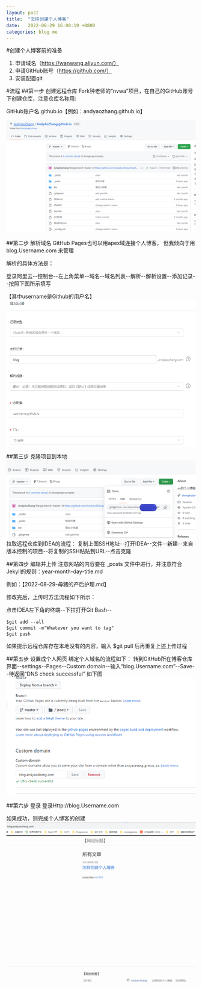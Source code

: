 ```yaml
---
layout: post
title:  "怎样创建个人博客"
date:   2022-08-29 16:00:19 +0800
categories: blog me
---
```

#创建个人博客前的准备
1. 申请域名（https://wanwang.aliyun.com/）
2. 申请GitHub账号（https://github.com/）
3. 安装配置git

#流程
##第一步 创建远程仓库
Fork钟老师的“nvwa”项目，在自己的GitHub账号下创建仓库，注意仓库名称用:

GitHub账户名.github.io【例如：andyaozhang.github.io】

![img_1.png](img_1.png)

##第二步 解析域名
GitHub Pages也可以用apex域连接个人博客，
但我倾向于用blog.Username.com 来管理

解析的具体方法是：

登录阿里云--控制台--左上角菜单--域名--域名列表--解析--解析设置--添加记录--按照下图所示填写

【其中username是Github的用户名】
![img.png](img.png)

##第三步 克隆项目到本地
![img_2.png](img_2.png)
拉取远程仓库到IDEA的流程：
 复制上图SSH地址--打开IDEA--文件--新建--来自版本控制的项目--将复制的SSH粘贴到URL--点击克隆

##第四步 编辑并上传
注意网站的内容要在 _posts 文件中进行，并注意符合Jekyll的规则：year-month-day-title.md 

例如：【2022-08-29-母猪的产后护理.md】

修改完后，上传时方法流程如下所示：

点击IDEA左下角的终端--下拉打开Git Bash--

    $git add --all
    $git commit -m"Whatever you want to tag"
    $git push

如果提示远程仓库存在本地没有的内容，输入
    $git pull
后再重复上述上传过程

##第五步 设置成个人网页
绑定个人域名的流程如下：
转到GitHub所在博客仓库界面--settings--Pages--Custom domain--输入“blog.Username.com”--Save--待返回“DNS check successful”
如下图
![img_3.png](img_3.png)

##第六步 登录
登录Http://blog.Username.com

如果成功，则完成个人博客的创建
![img_4.png](img_4.png)



